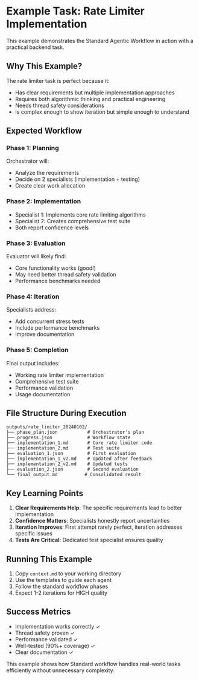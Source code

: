 # Example Task: Rate Limiter Implementation

This example demonstrates the Standard Agentic Workflow in action with a practical backend task.

## Why This Example?

The rate limiter task is perfect because it:
- Has clear requirements but multiple implementation approaches
- Requires both algorithmic thinking and practical engineering
- Needs thread safety considerations
- Is complex enough to show iteration but simple enough to understand

## Expected Workflow

### Phase 1: Planning
Orchestrator will:
- Analyze the requirements
- Decide on 2 specialists (implementation + testing)
- Create clear work allocation

### Phase 2: Implementation
- Specialist 1: Implements core rate limiting algorithms
- Specialist 2: Creates comprehensive test suite
- Both report confidence levels

### Phase 3: Evaluation
Evaluator will likely find:
- Core functionality works (good!)
- May need better thread safety validation
- Performance benchmarks needed

### Phase 4: Iteration
Specialists address:
- Add concurrent stress tests
- Include performance benchmarks
- Improve documentation

### Phase 5: Completion
Final output includes:
- Working rate limiter implementation
- Comprehensive test suite
- Performance validation
- Usage documentation

## File Structure During Execution
```
outputs/rate_limiter_20240102/
├── phase_plan.json           # Orchestrator's plan
├── progress.json             # Workflow state
├── implementation_1.md       # Core rate limiter code
├── implementation_2.md       # Test suite
├── evaluation_1.json         # First evaluation
├── implementation_1_v2.md    # Updated after feedback
├── implementation_2_v2.md    # Updated tests
├── evaluation_2.json         # Second evaluation
└── final_output.md          # Consolidated result
```

## Key Learning Points

1. **Clear Requirements Help**: The specific requirements lead to better implementation
2. **Confidence Matters**: Specialists honestly report uncertainties
3. **Iteration Improves**: First attempt rarely perfect, iteration addresses specific issues
4. **Tests Are Critical**: Dedicated test specialist ensures quality

## Running This Example

1. Copy `context.md` to your working directory
2. Use the templates to guide each agent
3. Follow the standard workflow phases
4. Expect 1-2 iterations for HIGH quality

## Success Metrics
- Implementation works correctly ✓
- Thread safety proven ✓
- Performance validated ✓
- Well-tested (90%+ coverage) ✓
- Clear documentation ✓

This example shows how Standard workflow handles real-world tasks efficiently without unnecessary complexity.